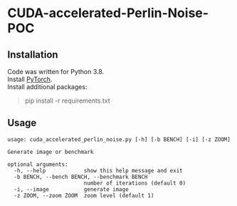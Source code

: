 # CUDA-accelerated-Perlin-Noise-POC
## Installation
Code was written for Python 3.8.\
Install [PyTorch](https://pytorch.org/get-started/locally/).\
Install additional packages:
> pip install -r requirements.txt

## Usage
```
usage: cuda_accelerated_perlin_noise.py [-h] [-b BENCH] [-i] [-z ZOOM]

Generate image or benchmark

optional arguments:
  -h, --help            show this help message and exit
  -b BENCH, --bench BENCH, --benchmark BENCH
                        number of iterations (default 0)
  -i, --image           generate image
  -z ZOOM, --zoom ZOOM  zoom level (default 1)
```